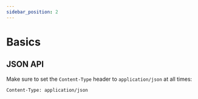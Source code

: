 ```yaml
---
sidebar_position: 2
---
```


# Basics

## JSON API

Make sure to set the `Content-Type` header to `application/json` at all times:

```
Content-Type: application/json
```

